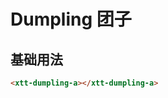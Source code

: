 <script setup>
import { onMounted, onUnmounted } from 'vue'
import "./css/com.css"

let gui;

onMounted(async () => {
	await Promise.all([
		import("../../dist/xtt-dumpling.js"),
	])
});

</script>

# Dumpling 团子

## 基础用法

<section class="wrap">
	<xtt-dumpling-a></xtt-dumpling-a>
	<xtt-dumpling-b></xtt-dumpling-b>
</section>

```html
<xtt-dumpling-a></xtt-dumpling-a>
```
